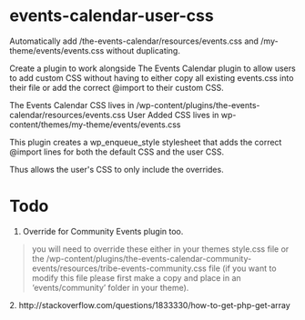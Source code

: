 events-calendar-user-css
========================

Automatically add /the-events-calendar/resources/events.css and /my-theme/events/events.css without duplicating.

Create a plugin to work alongside The Events Calendar plugin to allow users to add custom CSS without having to either copy all existing events.css into their file or add the correct @import to their custom CSS.

The Events Calendar CSS lives in /wp-content/plugins/the-events-calendar/resources/events.css
User Added CSS lives in wp-content/themes/my-theme/events/events.css

This plugin creates a wp_enqueue_style stylesheet that adds the correct @import lines for both the default CSS and the user CSS.

Thus allows the user's CSS to only include the overrides.

Todo
====

1. Override for Community Events plugin too.
<blockquote> you will need to override these either in your themes style.css file or the /wp-content/plugins/the-events-calendar-community-events/resources/tribe-events-community.css file (if you want to modify this file please first make a copy and place in an ‘events/community’ folder in your theme).</blockquote>
2. http://stackoverflow.com/questions/1833330/how-to-get-php-get-array